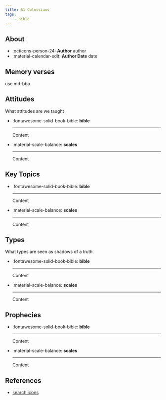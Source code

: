 ```yaml
---
title: 51 Colossians
tags: 
    - bible
---
```


## About

<div class="grid cards" markdown>

- :octicons-person-24: __Author__ author
- :material-calendar-edit: __Author Date__ date

</div>

## Memory verses


use md-bba

## Attitudes

What attitudes are we taught

<div class="grid cards" markdown>

- :fontawesome-solid-book-bible: __bible__

    ---

    Content

- :material-scale-balance: __scales__

    ---

    Content

</div>

## Key Topics

<div class="grid cards" markdown>

- :fontawesome-solid-book-bible: __bible__

    ---

    Content

- :material-scale-balance: __scales__

    ---

    Content

</div>

## Types

What types are seen as shadows of a truth.

<div class="grid cards" markdown>

- :fontawesome-solid-book-bible: __bible__

    ---

    Content

- :material-scale-balance: __scales__

    ---

    Content

</div>

## Prophecies

<div class="grid cards" markdown>

- :fontawesome-solid-book-bible: __bible__

    ---

    Content

- :material-scale-balance: __scales__

    ---

    Content

</div>

## References

- [search icons](https://squidfunk.github.io/mkdocs-material/reference/icons-emojis/)
